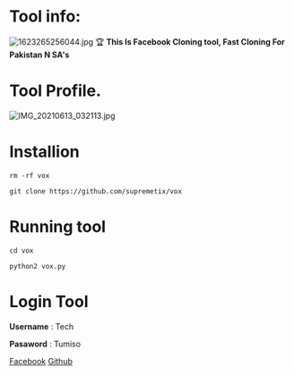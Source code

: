 # **Tool info:**
![1623265256044.jpg](https://user-images.githubusercontent.com/81415453/121792927-da51f980-cbfa-11eb-86f4-4ab33b76c370.jpg)  🏆 **This Is Facebook Cloning tool, Fast Cloning For Pakistan N SA's**

# Tool Profile.
![IMG_20210613_032113.jpg](https://user-images.githubusercontent.com/81415453/121793208-269e3900-cbfd-11eb-9a6f-69af15f3e264.jpg)
# Installion
`rm -rf vox`
      
`git clone https://github.com/supremetix/vox`
# **Running tool**
`cd vox` 

`python2 vox.py`

# Login Tool
**Username** : Tech

**Pasaword** : Tumiso

[Facebook](https://www.facebook.com/profile.php?id=100032085647548)                    [Github](https://github.com/supremetix)
